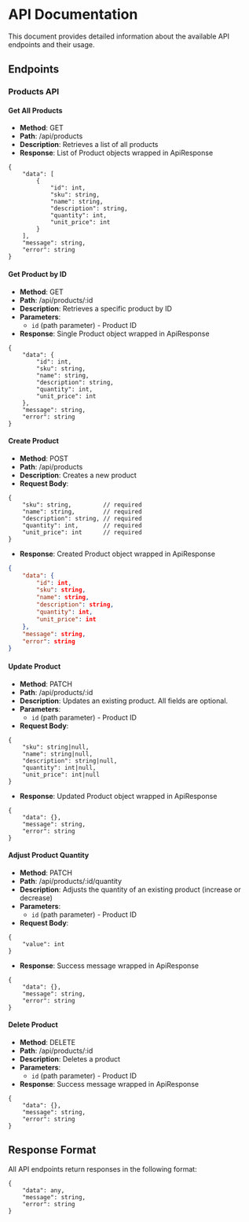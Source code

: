 # API Documentation

This document provides detailed information about the available API endpoints and their usage.

## Endpoints

### Products API

#### Get All Products
- **Method**: GET
- **Path**: /api/products
- **Description**: Retrieves a list of all products
- **Response**: List of Product objects wrapped in ApiResponse
```jsonc
{
    "data": [
        {
            "id": int,
            "sku": string,
            "name": string,
            "description": string,
            "quantity": int,
            "unit_price": int
        }
    ],
    "message": string,
    "error": string
}
```

#### Get Product by ID
- **Method**: GET
- **Path**: /api/products/:id
- **Description**: Retrieves a specific product by ID
- **Parameters**: 
  - `id` (path parameter) - Product ID
- **Response**: Single Product object wrapped in ApiResponse
```jsonc
{
    "data": {
        "id": int,
        "sku": string,
        "name": string,
        "description": string,
        "quantity": int,
        "unit_price": int
    },
    "message": string,
    "error": string
}
```

#### Create Product
- **Method**: POST
- **Path**: /api/products
- **Description**: Creates a new product
- **Request Body**:
```jsonc
{
    "sku": string,         // required
    "name": string,        // required
    "description": string, // required
    "quantity": int,       // required
    "unit_price": int      // required
}
```
- **Response**: Created Product object wrapped in ApiResponse
```json
{
    "data": {
        "id": int,
        "sku": string,
        "name": string,
        "description": string,
        "quantity": int,
        "unit_price": int
    },
    "message": string,
    "error": string
}
```

#### Update Product
- **Method**: PATCH
- **Path**: /api/products/:id
- **Description**: Updates an existing product. All fields are optional.
- **Parameters**: 
  - `id` (path parameter) - Product ID
- **Request Body**:
```jsonc
{
    "sku": string|null,
    "name": string|null,
    "description": string|null,
    "quantity": int|null,
    "unit_price": int|null
}
```
- **Response**: Updated Product object wrapped in ApiResponse
```jsonc
{
    "data": {},
    "message": string,
    "error": string
}
```

#### Adjust Product Quantity
- **Method**: PATCH
- **Path**: /api/products/:id/quantity
- **Description**: Adjusts the quantity of an existing product (increase or decrease)
- **Parameters**: 
  - `id` (path parameter) - Product ID
- **Request Body**:
```jsonc
{
    "value": int
}
```
- **Response**: Success message wrapped in ApiResponse
```jsonc
{
    "data": {},
    "message": string,
    "error": string
}
```

#### Delete Product
- **Method**: DELETE
- **Path**: /api/products/:id
- **Description**: Deletes a product
- **Parameters**: 
  - `id` (path parameter) - Product ID
- **Response**: Success message wrapped in ApiResponse
```jsonc
{
    "data": {},
    "message": string,
    "error": string
}
```

## Response Format
All API endpoints return responses in the following format:
```jsonc
{
    "data": any,
    "message": string,
    "error": string
}
```
